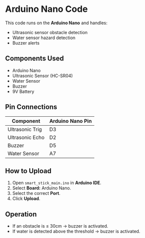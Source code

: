 # Arduino Nano Code

This code runs on the **Arduino Nano** and handles:
- Ultrasonic sensor obstacle detection
- Water sensor hazard detection
- Buzzer alerts

## Components Used
- Arduino Nano
- Ultrasonic Sensor (HC-SR04)
- Water Sensor
- Buzzer
- 9V Battery

## Pin Connections

| Component        | Arduino Nano Pin |
|------------------|------------------|
| Ultrasonic Trig  | D3               |
| Ultrasonic Echo  | D2               |
| Buzzer           | D5               |
| Water Sensor     | A7               |

## How to Upload
1. Open `smart_stick_main.ino` in **Arduino IDE**.
2. Select **Board:** Arduino Nano.
3. Select the correct **Port**.
4. Click **Upload**.

## Operation
- If an obstacle is ≤ 30cm → buzzer is activated.
- If water is detected above the threshold → buzzer is activated.